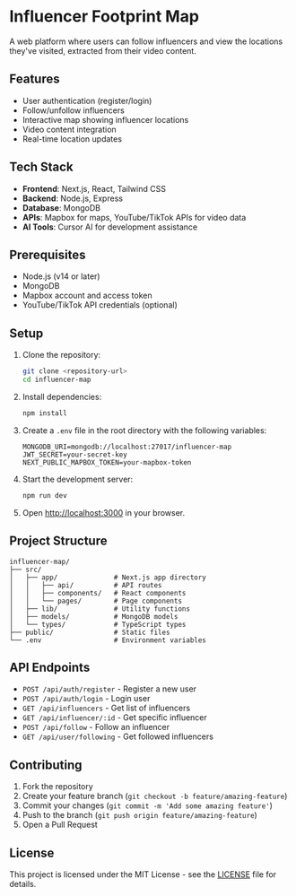 # Influencer Footprint Map

A web platform where users can follow influencers and view the locations they've visited, extracted from their video content.

## Features

- User authentication (register/login)
- Follow/unfollow influencers
- Interactive map showing influencer locations
- Video content integration
- Real-time location updates

## Tech Stack

- **Frontend**: Next.js, React, Tailwind CSS
- **Backend**: Node.js, Express
- **Database**: MongoDB
- **APIs**: Mapbox for maps, YouTube/TikTok APIs for video data
- **AI Tools**: Cursor AI for development assistance

## Prerequisites

- Node.js (v14 or later)
- MongoDB
- Mapbox account and access token
- YouTube/TikTok API credentials (optional)

## Setup

1. Clone the repository:
   ```bash
   git clone <repository-url>
   cd influencer-map
   ```

2. Install dependencies:
   ```bash
   npm install
   ```

3. Create a `.env` file in the root directory with the following variables:
   ```
   MONGODB_URI=mongodb://localhost:27017/influencer-map
   JWT_SECRET=your-secret-key
   NEXT_PUBLIC_MAPBOX_TOKEN=your-mapbox-token
   ```

4. Start the development server:
   ```bash
   npm run dev
   ```

5. Open [http://localhost:3000](http://localhost:3000) in your browser.

## Project Structure

```
influencer-map/
├── src/
│   ├── app/              # Next.js app directory
│   │   ├── api/          # API routes
│   │   ├── components/   # React components
│   │   └── pages/        # Page components
│   ├── lib/              # Utility functions
│   ├── models/           # MongoDB models
│   └── types/            # TypeScript types
├── public/               # Static files
└── .env                  # Environment variables
```

## API Endpoints

- `POST /api/auth/register` - Register a new user
- `POST /api/auth/login` - Login user
- `GET /api/influencers` - Get list of influencers
- `GET /api/influencer/:id` - Get specific influencer
- `POST /api/follow` - Follow an influencer
- `GET /api/user/following` - Get followed influencers

## Contributing

1. Fork the repository
2. Create your feature branch (`git checkout -b feature/amazing-feature`)
3. Commit your changes (`git commit -m 'Add some amazing feature'`)
4. Push to the branch (`git push origin feature/amazing-feature`)
5. Open a Pull Request

## License

This project is licensed under the MIT License - see the [LICENSE](LICENSE) file for details. 
